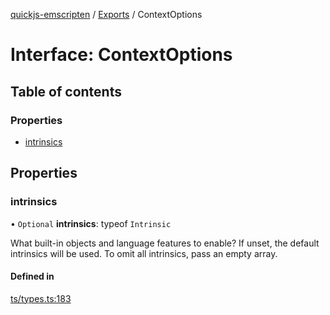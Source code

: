 [quickjs-emscripten](../README.md) / [Exports](../modules.md) / ContextOptions

# Interface: ContextOptions

## Table of contents

### Properties

- [intrinsics](ContextOptions.md#intrinsics)

## Properties

### intrinsics

• `Optional` **intrinsics**: typeof `Intrinsic`

What built-in objects and language features to enable?
If unset, the default intrinsics will be used.
To omit all intrinsics, pass an empty array.

#### Defined in

[ts/types.ts:183](https://github.com/justjake/quickjs-emscripten/blob/main/ts/types.ts#L183)
